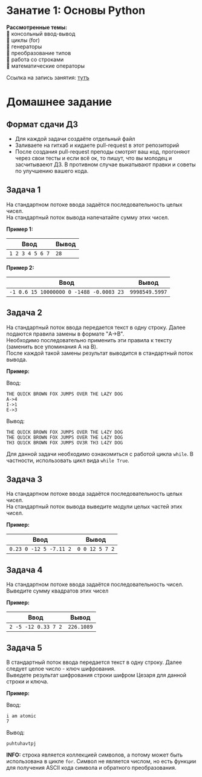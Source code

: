 # Занатие 1: Основы Python

**Рассмотренные темы:**  
🔹️ консольный ввод-вывод  
🔹️ циклы (for)  
🔹️ генераторы  
🔹️ преобразование типов  
🔹️ работа со строками  
🔹️ математические операторы  

Ссылка на запись занятия: [тутъ](https://www.youtube.com/watch?v=dQw4w9WgXcQ)

# Домашнее задание

## Формат сдачи ДЗ

* Для каждой задачи создаёте отдельный файл
* Заливаете на гитхаб и кидаете pull-request в этот репозиторий
* После создания pull-request преподы смотрят ваш код, прогоняют через свои тесты и если всё ок, то пишут, что вы молодец и засчитываеют ДЗ. В противном случае выкатывают правки и советы по улучшению вашего кода.

## Задача 1

На стандартном потоке ввода задаётся последовательность целых чисел.  
На стандартный поток вывода напечатайте сумму этих чисел.

**Пример 1:**

|Ввод|Вывод|
|-|-|
|```1 2 3 4 5 6 7```|```28```|

**Пример 2:**

|Ввод|Вывод|
|-|-|
|```-1 0.6 15 10000000 0 -1488 -0.0003 23```|```9998549.5997```|

## Задача 2

На стандартный поток ввода передается текст в одну строку. Далее подаются правила замены в формате "A->B".  
Необходимо последовательно применить эти правила к тексту (заменить все упоминания A на B).  
После каждой такой замены результат выводится в стандартный поток вывода.  

**Пример:**

Ввод:
```
THE QUICK BROWN FOX JUMPS OVER THE LAZY DOG
A->4
I->1
E->3
```
Вывод:
```
THE QUICK BROWN FOX JUMPS OVER THE L4ZY DOG
THE QU1CK BROWN FOX JUMPS OVER THE L4ZY DOG
TH3 QU1CK BROWN FOX JUMPS OV3R TH3 L4ZY DOG
```

Для данной задачи необходимо ознакомиться с работой цикла `while`. В частности, использовать цикл вида `while True`.

## Задача 3

На стандартном потоке ввода задаётся последовательность целых чисел.  
На стандартный поток вывода выведите модули целых частей этих чисел.

**Пример:**

|Ввод|Вывод|
|-|-|
|```0.23 0 -12 5 -7.11 2```|```0 0 12 5 7 2```|

## Задача 4

На стандартном потоке ввода задаётся последовательность чисел.  
Выведите сумму квадратов этих чисел

**Пример:**

|Ввод|Вывод|
|-|-|
|```2 -5 -12 0.33 7 2```|```226.1089```|

## Задача 5

В стандартный поток ввода передается текст в одну строку. Далее следует целое число - ключ шифрования.  
Выведете результат шифрования строки шифром Цезаря для данной строки и ключа.

**Пример:**

Ввод:
```
i am atomic
7
```
Вывод:
```
puhtuhavtpj
```

**INFO:** строка является коллекцией символов, а потому может быть использована в цикле ```for```. Символ не является числом, но есть функции для получения ASCII кода символа и обратного преобразования.
